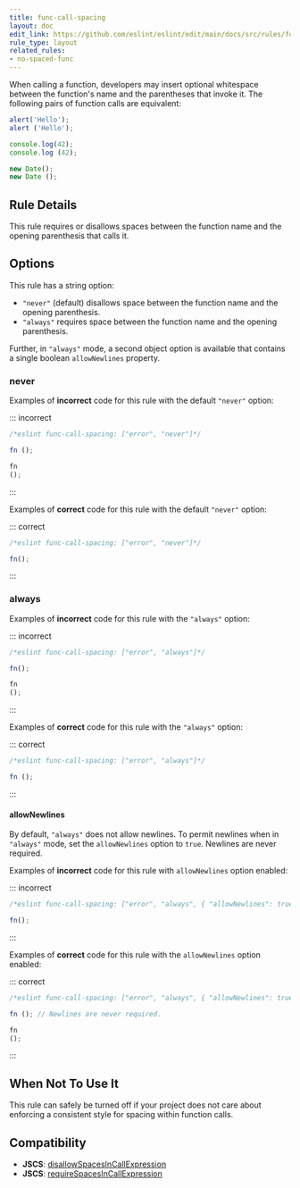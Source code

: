 ```yaml
---
title: func-call-spacing
layout: doc
edit_link: https://github.com/eslint/eslint/edit/main/docs/src/rules/func-call-spacing.md
rule_type: layout
related_rules:
- no-spaced-func
---
```


<!--FIXABLE-->

When calling a function, developers may insert optional whitespace between the function's name and the parentheses that invoke it. The following pairs of function calls are equivalent:

```js
alert('Hello');
alert ('Hello');

console.log(42);
console.log (42);

new Date();
new Date ();
```

## Rule Details

This rule requires or disallows spaces between the function name and the opening parenthesis that calls it.

## Options

This rule has a string option:

* `"never"` (default) disallows space between the function name and the opening parenthesis.
* `"always"` requires space between the function name and the opening parenthesis.

Further, in `"always"` mode, a second object option is available that contains a single boolean `allowNewlines` property.

### never

Examples of **incorrect** code for this rule with the default `"never"` option:

::: incorrect

```js
/*eslint func-call-spacing: ["error", "never"]*/

fn ();

fn
();
```

:::

Examples of **correct** code for this rule with the default `"never"` option:

::: correct

```js
/*eslint func-call-spacing: ["error", "never"]*/

fn();
```

:::

### always

Examples of **incorrect** code for this rule with the `"always"` option:

::: incorrect

```js
/*eslint func-call-spacing: ["error", "always"]*/

fn();

fn
();
```

:::

Examples of **correct** code for this rule with the `"always"` option:

::: correct

```js
/*eslint func-call-spacing: ["error", "always"]*/

fn ();
```

:::

#### allowNewlines

By default, `"always"` does not allow newlines. To permit newlines when in `"always"` mode, set the `allowNewlines` option to `true`. Newlines are never required.

Examples of **incorrect** code for this rule with `allowNewlines` option enabled:

::: incorrect

```js
/*eslint func-call-spacing: ["error", "always", { "allowNewlines": true }]*/

fn();
```

:::

Examples of **correct** code for this rule with the `allowNewlines` option enabled:

::: correct

```js
/*eslint func-call-spacing: ["error", "always", { "allowNewlines": true }]*/

fn (); // Newlines are never required.

fn
();
```

:::

## When Not To Use It

This rule can safely be turned off if your project does not care about enforcing a consistent style for spacing within function calls.

## Compatibility

* **JSCS**: [disallowSpacesInCallExpression](https://jscs-dev.github.io/rule/disallowSpacesInCallExpression)
* **JSCS**: [requireSpacesInCallExpression](https://jscs-dev.github.io/rule/requireSpacesInCallExpression)
